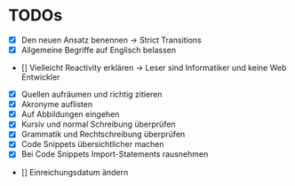 # TODOs

- [x] Den neuen Ansatz benennen -> Strict Transitions
- [x] Allgemeine Begriffe auf Englisch belassen
- [] Vielleicht Reactivity erklären -> Leser sind Informatiker und keine Web Entwickler
- [x] Quellen aufräumen und richtig zitieren
- [x] Akronyme auflisten
- [x] Auf Abbildungen eingehen
- [x] Kursiv und normal Schreibung überprüfen
- [x] Grammatik und Rechtschreibung überprüfen
- [x] Code Snippets übersichtlicher machen
- [x] Bei Code Snippets Import-Statements rausnehmen
- [] Einreichungsdatum ändern
